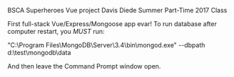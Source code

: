 BSCA Superheroes Vue project
Davis Diede
Summer Part-Time 2017 Class

First full-stack Vue/Express/Mongoose app evar!  To run database after computer restart, you *MUST* run:

  "C:\Program Files\MongoDB\Server\3.4\bin\mongod.exe" --dbpath d:\test\mongodb\data

And then leave the Command Prompt window open.
